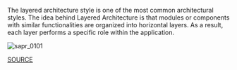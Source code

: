 The layered architecture style is one of the most common architectural styles. The idea behind Layered Architecture is that modules or components with similar functionalities are organized into horizontal layers. As a result, each layer performs a specific role within the application.

![sapr_0101](https://user-images.githubusercontent.com/73998098/178610529-12863855-12c2-44a5-8e3e-fa912f6ec5d0.png)

[SOURCE](https://cs.uwaterloo.ca/~m2nagapp/courses/CS446/1195/Arch_Design_Activity/Layered.pdf)
